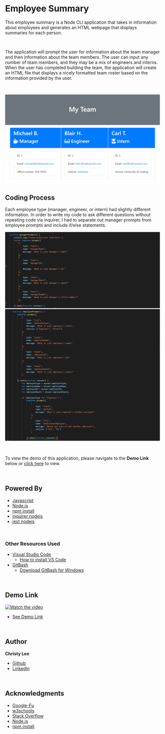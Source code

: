 # Employee Summary
This employee summary is a Node CLI application that takes in information about employees and generates an HTML webpage that displays summaries for each person. 

<br>

The application will prompt the user for information about the team manager and then information about the team members. The user can input any number of team members, and they may be a mix of engineers and interns. When the user has completed building the team, the application will create an HTML file that displays a nicely formatted team roster based on the information provided by the user. 

<br>

![Image](employeeSummary1.PNG)

## Coding Process

Each employee type (manager, engineer, or intern) had slightly different information. In order to write my code to ask different questions without repeating code via inquirer, I had to separate out manager prompts from employee prompts and include if/else statements.

![Image](employeeSummary2.PNG)
<br>
![Image](employeeSummary3.PNG)

<br>

To view the demo of this application, please navigate to the **Demo Link** below or  [click here](https://drive.google.com/file/d/1ZUi_FjFtooDOfInEGDim1jUedjpa8o1w/view) to view.

<br>

## Powered By

* [Javascript](https://developer.mozilla.org/en-US/docs/Web/JavaScript)
* [Node.js](https://nodejs.org/en/)
* [npm install](https://nodejs.org/en/)
* [inquirer nodejs](https://www.npmjs.com/package/inquirer)
* [jest nodejs](https://www.npmjs.com/package/jest)

<br>

### Other Resources Used

* [Visual Studio Code](https://code.visualstudio.com/)
    * [How to install VS Code](https://code.visualstudio.com/docs/setup/setup-overview)
* [GitBash](https://gitforwindows.org/)
    * [Download GitBash for Windows](https://git-scm.com/downloads)

<br>

## Demo Link

[![Watch the video](goodREADME-2.PNG)](https://drive.google.com/file/d/1ZUi_FjFtooDOfInEGDim1jUedjpa8o1w/view)

* [See Demo Link](https://drive.google.com/file/d/1ZUi_FjFtooDOfInEGDim1jUedjpa8o1w/view)

<br>

## Author
**Christy Lee** 

- [Github](https://github.com/christyglee)
- [LinkedIn](https://www.linkedin.com/in/christy-g-lee/)

<br> 

## Acknowledgments

* [Google-Fu](https://www.google.com)
* [w3schools](https://www.w3schools.com/)
* [Stack Overflow](https://stackoverflow.com/search?q=over)
* [Node.js](https://nodejs.org/en/)
* [npm install](https://nodejs.org/en/)